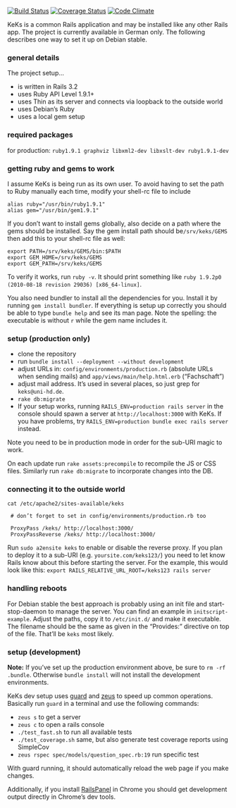 [![Build Status](https://travis-ci.org/breunigs/keks.png?branch=master)](https://travis-ci.org/breunigs/keks)
[![Coverage Status](https://coveralls.io/repos/breunigs/keks/badge.png?branch=master)](https://coveralls.io/r/breunigs/keks?branch=master)
[![Code Climate](https://codeclimate.com/github/breunigs/keks.png)](https://codeclimate.com/github/breunigs/keks)

KeKs is a common Rails application and may be installed like any other Rails app. The project is currently available in German only. The following describes one way to set it up on Debian stable.

### general details
The project setup…
- is written in Rails 3.2
- uses Ruby API Level 1.9.1+
- uses Thin as its server and connects via loopback to the outside world
- uses Debian’s Ruby
- uses a local gem setup


### required packages
for production: `ruby1.9.1 graphviz libxml2-dev libxslt-dev ruby1.9.1-dev`

### getting ruby and gems to work
I assume KeKs is being run as its own user. To avoid having to set the path to Ruby manually each time, modify your shell-rc file to include
```
alias ruby="/usr/bin/ruby1.9.1"
alias gem="/usr/bin/gem1.9.1"
```
If you don’t want to install gems globally, also decide on a path where the gems should be installed. Say the gem install path should be`/srv/keks/GEMS` then add this to your shell-rc file as well:
```
export PATH=/srv/keks/GEMS/bin:$PATH
export GEM_HOME=/srv/keks/GEMS
export GEM_PATH=/srv/keks/GEMS
```
To verify it works, run `ruby -v`. It should print something like `ruby 1.9.2p0 (2010-08-18 revision 29036) [x86_64-linux]`.

You also need bundler to install all the dependencies for you. Install it by running `gem install bundler`. If everything is setup up correctly you should be able to type `bundle help` and see its man page. Note the spelling: the executable is without `r` while the gem name includes it.


### setup (production only)
- clone the repository
- run `bundle install --deployment --without development`
- adjust URLs in: `config/environments/production.rb` (absolute URLs when sending mails) and `app/views/main/help.html.erb` (“Fachschaft”)
- adjust mail address. It’s used in several places, so just grep for `keks@uni-hd.de`.
- `rake db:migrate`
- If your setup works, running `RAILS_ENV=production rails server` in the console should spawn a server at `http://localhost:3000` with KeKs. If you have problems, try `RAILS_ENV=production bundle exec rails server` instead.

Note you need to be in production mode in order for the sub-URI magic to work.

On each update run `rake assets:precompile` to recompile the JS or CSS files. Similarly run `rake db:migrate` to incorporate changes into the DB.

### connecting it to the outside world
`cat /etc/apache2/sites-available/keks`
```
 # don’t forget to set in config/environments/production.rb too

 ProxyPass /keks/ http://localhost:3000/
 ProxyPassReverse /keks/ http://localhost:3000/
```

Run `sudo a2ensite keks` to enable or disable the reverse proxy. If you plan to deploy it to a sub-URI (e.g. `yoursite.com/keks123/`) you need to let know Rails know about this before starting the server. For the example, this would look like this: `export RAILS_RELATIVE_URL_ROOT=/keks123 rails server`


### handling reboots

For Debian stable the best approach is probably using an init file and start-stop-daemon to manage the server. You can find an example in `initscript-example`. Adjust the paths, copy it to `/etc/init.d/` and make it executable. The filename should be the same as given in the “Provides:” directive on top of the file. That’ll be `keks` most likely.


### setup (development)

**Note:** If you’ve set up the production environment above, be sure to `rm -rf .bundle`. Otherwise `bundle install` will not install the development environments.

KeKs dev setup uses [guard](https://github.com/guard/guard) and [zeus](https://github.com/burke/zeus) to speed up common operations. Basically run `guard` in a terminal and use the following commands:
- `zeus s` to get a server
- `zeus c` to open a rails console
- `./test_fast.sh` to run all available tests
- `./test_coverage.sh` same, but also generate test coverage reports using SimpleCov
- `zeus rspec spec/models/question_spec.rb:19` run specific test

With guard running, it should automatically reload the web page if you make changes.

Additionally, if you install [RailsPanel](https://chrome.google.com/webstore/detail/railspanel/gjpfobpafnhjhbajcjgccbbdofdckggg) in Chrome you should get development output directly in Chrome’s dev tools.
